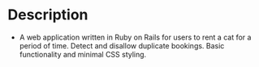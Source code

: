 # Description
* A web application written in Ruby on Rails for users to rent a cat for a period of time. Detect and disallow duplicate bookings. Basic functionality and minimal CSS styling.